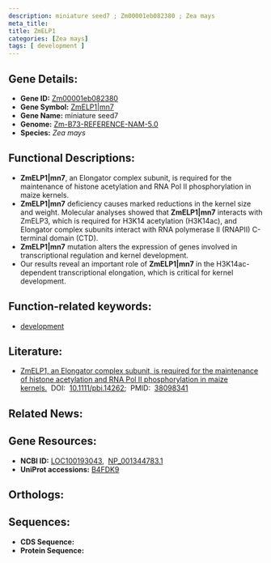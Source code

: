 ```yaml
---
description: miniature seed7 ; Zm00001eb082380 ; Zea mays
meta_title:
title: ZmELP1
categories: [Zea mays]
tags: [ development ]
---
```


## Gene Details:
- **Gene ID:** [Zm00001eb082380]()
- **Gene Symbol:** <u>ZmELP1|mn7</u>
- **Gene Name:** miniature seed7
- **Genome:** [Zm-B73-REFERENCE-NAM-5.0]()
- **Species:** *Zea mays*

## Functional Descriptions:
   - **ZmELP1|mn7**, an Elongator complex subunit, is required for the maintenance of histone acetylation and RNA Pol II phosphorylation in maize kernels.
   - **ZmELP1|mn7** deficiency causes marked reductions in the kernel size and weight. Molecular analyses showed that **ZmELP1|mn7** interacts with ZmELP3, which is required for H3K14 acetylation (H3K14ac), and Elongator complex subunits interact with RNA polymerase II (RNAPII) C-terminal domain (CTD).
   - **ZmELP1|mn7** mutation alters the expression of genes involved in transcriptional regulation and kernel development.
   - Our results reveal an important role of **ZmELP1|mn7** in the H3K14ac-dependent transcriptional elongation, which is critical for kernel development.

## Function-related keywords:
   - [development](/tags/development/)

## Literature:
   - [ZmELP1, an Elongator complex subunit, is required for the maintenance of histone acetylation and RNA Pol II phosphorylation in maize kernels.](https://doi.org/10.1111/pbi.14262)&nbsp;&nbsp;DOI:&nbsp;&nbsp;[10.1111/pbi.14262](https://doi.org/10.1111/pbi.14262);&nbsp;&nbsp;PMID:&nbsp;&nbsp;[38098341](https://pubmed.ncbi.nlm.nih.gov/38098341/)

## Related News:

## Gene Resources:
- **NCBI ID:**  [LOC100193043](https://www.ncbi.nlm.nih.gov/gene/?term=LOC100193043),&nbsp;&nbsp;[NP_001344783.1](https://www.ncbi.nlm.nih.gov/gene/?term=NP_001344783.1)
- **UniProt accessions:**  [B4FDK9](https://www.uniprot.org/uniprotkb/B4FDK9/entry)

## Orthologs:

## Sequences:
- **CDS Sequence:**
- **Protein Sequence:**
